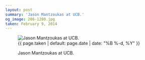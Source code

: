 ```yaml
---
layout: post
summary: 'Jason Mantzoukas at UCB.'
og_image: 286-1280.jpg
taken: February 9, 2014
---
```


<figure class="post">
<img alt="Jason Mantzoukas at UCB." sizes="(min-width: 700px) 50vw, calc(100vw - 2rem)" src="{{ site.assets_url }}/286-640.jpg" srcset="{{ site.assets_url }}/286-1280.jpg 1280w, {{ site.assets_url }}/286-960.jpg 960w, {{ site.assets_url }}/286-640.jpg 640w, {{ site.assets_url }}/286-320.jpg 320w"/>
<figcaption>
<time>{{ page.taken | default: page.date | date: "%B %-d, %Y" }}</time>
<p>Jason Mantzoukas at UCB.</p>
</figcaption>
</figure>
